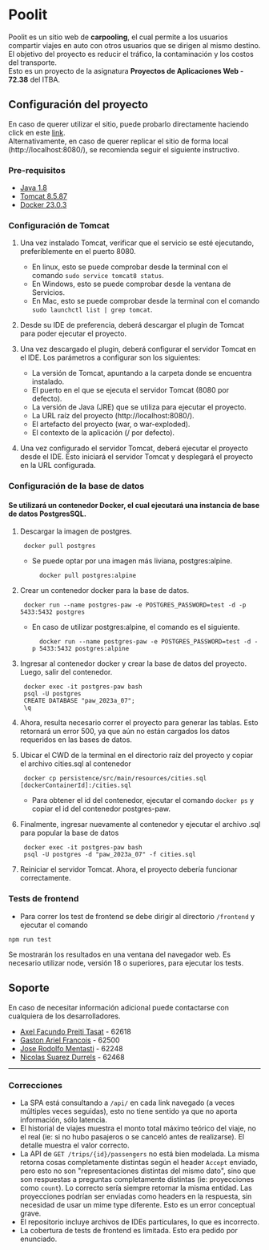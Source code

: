 # Poolit
Poolit es un sitio web de **carpooling**, el cual permite a los usuarios compartir viajes en auto con otros usuarios que se dirigen al mismo destino. 
El objetivo del proyecto es reducir el tráfico, la contaminación y los costos del transporte.
<br/>
Esto es un proyecto de la asignatura **Proyectos de Aplicaciones Web - 72.38** del ITBA.


## Configuración del proyecto

En caso de querer utilizar el sitio, puede probarlo directamente haciendo click en este [link](http://pawserver.it.itba.edu.ar/paw-2023a-07/).
<br/>
Alternativamente, en caso de querer replicar el sitio de forma local (http://localhost:8080/), se recomienda seguir el siguiente instructivo.

### Pre-requisitos
- [Java 1.8](https://www.java.com/es/download/ie_manual.jsp)
- [Tomcat 8.5.87](https://tomcat.apache.org/download-80.cgi)
- [Docker 23.0.3](https://docs.docker.com/get-docker/)


### Configuración de Tomcat

1. Una vez instalado Tomcat, verificar que el servicio se esté ejecutando, preferiblemente en el puerto 8080.
   
      * En linux, esto se puede comprobar desde la terminal con el comando `sudo service tomcat8 status`.
      * En Windows, esto se puede comprobar desde la ventana de Servicios.
      * En Mac, esto se puede comprobar desde la terminal con el comando `sudo launchctl list | grep tomcat`.
   
2. Desde su IDE de preferencia, deberá descargar el plugin de Tomcat para poder ejecutar el proyecto.

3. Una vez descargado el plugin, deberá configurar el servidor Tomcat en el IDE. Los parámetros a configurar son los siguientes:

      * La versión de Tomcat, apuntando a la carpeta donde se encuentra instalado.
      * El puerto en el que se ejecuta el servidor Tomcat (8080 por defecto).
      * La versión de Java (JRE) que se utiliza para ejecutar el proyecto.
      * La URL raíz del proyecto (http://localhost:8080/).
      * El artefacto del proyecto (war, o war-exploded).
      * El contexto de la aplicación (/ por defecto).

4. Una vez configurado el servidor Tomcat, deberá ejecutar el proyecto desde el IDE. Esto iniciará el servidor Tomcat y desplegará el proyecto en la URL configurada.

### Configuración de la base de datos 
#### Se utilizará un contenedor Docker, el cual ejecutará una instancia de base de datos PostgresSQL.

1. Descargar la imagen de postgres.
    
        docker pull postgres

    * Se puede optar por una imagen más liviana, postgres:alpine.

            docker pull postgres:alpine


2. Crear un contenedor docker para la base de datos.

        docker run --name postgres-paw -e POSTGRES_PASSWORD=test -d -p 5433:5432 postgres

    * En caso de utilizar postgres:alpine, el comando es el siguiente.

            docker run --name postgres-paw -e POSTGRES_PASSWORD=test -d -p 5433:5432 postgres:alpine


3. Ingresar al contenedor docker y crear la base de datos del proyecto. Luego, salir del contenedor.

        docker exec -it postgres-paw bash
        psql -U postgres
        CREATE DATABASE "paw_2023a_07";
        \q

4. Ahora, resulta necesario correr el proyecto para generar las tablas. Esto retornará un error 500, ya que aún no están cargados los datos requeridos en las bases de datos.

5. Ubicar el CWD de la terminal en el directorio raíz del proyecto y copiar el archivo cities.sql al contenedor

        docker cp persistence/src/main/resources/cities.sql [dockerContainerId]:/cities.sql

    * Para obtener el id del contenedor, ejecutar el comando `docker ps` y copiar el id del contenedor postgres-paw.

6. Finalmente, ingresar nuevamente al contenedor y ejecutar el archivo .sql para popular la base de datos
       
        docker exec -it postgres-paw bash
        psql -U postgres -d "paw_2023a_07" -f cities.sql

7. Reiniciar el servidor Tomcat. Ahora, el proyecto debería funcionar correctamente.

### Tests de frontend

- Para correr los test de frontend se debe dirigir al directorio `/frontend` y ejecutar el comando
```shell
npm run test
```
Se mostrarán los resultados en una ventana del navegador web. 
Es necesario utilizar node, versión 18 o superiores, para ejecutar los tests.

## Soporte

En caso de necesitar información adicional puede contactarse con cualquiera de los desarrolladores.

- [Axel Facundo Preiti Tasat](https://github.com/AxelPreitiT) - 62618
- [Gaston Ariel Francois](https://github.com/francoisgaston) - 62500
- [Jose Rodolfo Mentasti](https://github.com/JoseMenta) - 62248
- [Nicolas Suarez Durrels](https://github.com/nicosuarez272) - 62468

<hr />

### Correcciones
- La SPA está consultando a `/api/` en cada link navegado (a veces múltiples veces seguidas), esto no tiene sentido ya que no aporta información, sólo latencia.
- El historial de viajes muestra el monto total máximo teórico del viaje, no el real (ie: si no hubo pasajeros o se canceló antes de realizarse). El detalle muestra el valor correcto.
- La API de `GET /trips/{id}/passengers` no está bien modelada. La misma retorna cosas completamente distintas según el header `Accept` enviado, pero esto no son "representaciones distintas del mismo dato", sino que son respuestas a preguntas completamente distintas (ie: proyecciones como `count`). Lo correcto sería siempre retornar la misma entidad. Las proyecciones podrían ser enviadas como headers en la respuesta, sin necesidad de usar un mime type diferente. Esto es un error conceptual grave.
- El repositorio incluye archivos de IDEs particulares, lo que es incorrecto.
- La cobertura de tests de frontend es limitada. Esto era pedido por enunciado.
